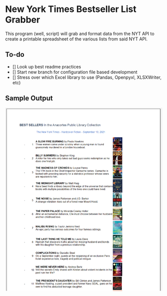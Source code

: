 # New York Times Bestseller List Grabber

This program (well, script) will grab and format data from the NYT API to create a printable spreadsheet of the various lists from said NYT API.

## To-do
- [] Look up best readme practices
- [] Start new branch for configuration file based development
- [] Stress over which Excel library to use (Pandas, Openpyxl, XLSXWriter, etc)

## Sample Output
![Sample output](info/sample_output.png)